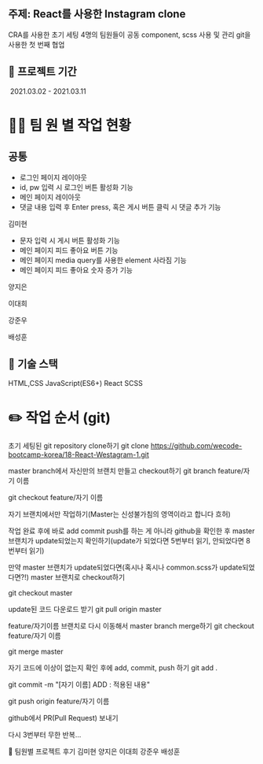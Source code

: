 ## 주제: React를 사용한 Instagram clone

CRA를 사용한 초기 세팅
4명의 팀원들이 공동 component, scss 사용 및 관리
git을 사용한 첫 번째 협업

## 📅 프로젝트 기간

​ 2021.03.02 - 2021.03.11

# 👨‍💻 팀 원 별 작업 현황

## 공통
- 로그인 페이지 레이아웃
- id, pw 입력 시 로그인 버튼 활성화 기능
- 메인 페이지 레이아웃
- 댓글 내용 입력 후 Enter press, 혹은 게시 버튼 클릭 시 댓글 추가 기능

김미현
- 문자 입력 시 게시 버튼 활성화 기능
- 메인 페이지 피드 좋아요 버튼 기능
- 메인 페이지 media query를 사용한 element 사라짐 기능
- 메인 페이지 피드 좋아요 숫자 증가 기능

양지은

이대희

강준우

배성훈


## 🔧 기술 스택
HTML,CSS
JavaScript(ES6+)
React
SCSS


# ✏️ 작업 순서 (git)
초기 세팅된 git repository clone하기
git clone https://github.com/wecode-bootcamp-korea/18-React-Westagram-1.git

master branch에서 자신만의 브랜치 만들고 checkout하기
git branch feature/자기 이름

git checkout feature/자기 이름

자기 브랜치에서만 작업하기(Master는 신성불가침의 영역이라고 합니다 흐허)

작업 완료 후에 바로 add commit push를 하는 게 아니라 github을 확인한 후 master 브랜치가 update되었는지 확인하기(update가 되었다면 5번부터 읽기, 안되었다면 8번부터 읽기)

만약 master 브랜치가 update되었다면(혹시나 혹시나 common.scss가 update되었다면?!) master 브랜치로 checkout하기

git checkout master

update된 코드 다운로드 받기
git pull origin master

feature/자기이름 브랜치로 다시 이동해서 master branch merge하기
git checkout feature/자기 이름

git merge master

자기 코드에 이상이 없는지 확인 후에 add, commit, push 하기
git add .

git commit -m "[자기 이름] ADD : 적용된 내용"

git push origin feature/자기 이름

github에서 PR(Pull Request) 보내기

다시 3번부터 무한 반복...

📕 팀원별 프로젝트 후기
김미현
양지은
이대희
강준우
배성훈
